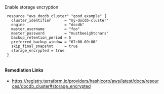 
Enable storage encryption

```hcl
 resource "aws_docdb_cluster" "good_example" {
   cluster_identifier      = "my-docdb-cluster"
   engine                  = "docdb"
   master_username         = "foo"
   master_password         = "mustbeeightchars"
   backup_retention_period = 5
   preferred_backup_window = "07:00-09:00"
   skip_final_snapshot     = true
   storage_encrypted = true
 }
 
```

#### Remediation Links
 - https://registry.terraform.io/providers/hashicorp/aws/latest/docs/resources/docdb_cluster#storage_encrypted

